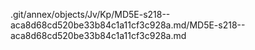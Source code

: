 .git/annex/objects/Jv/Kp/MD5E-s218--aca8d68cd520be33b84c1a11cf3c928a.md/MD5E-s218--aca8d68cd520be33b84c1a11cf3c928a.md